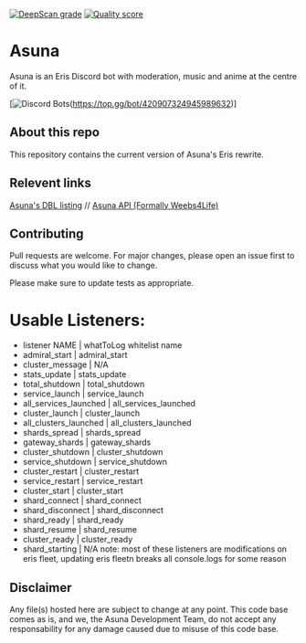 [![DeepScan grade](https://deepscan.io/api/teams/16314/projects/19546/branches/510446/badge/grade.svg)](https://deepscan.io/dashboard#view=project&tid=16314&pid=19546&bid=510446) [![Quality score](https://api.codiga.io/project/30497/score/svg)](https://app.codiga.io/public/project/30497/Asuna/dashboard)

# Asuna

Asuna is an Eris Discord bot with moderation, music and anime at the centre of it.

[![Discord Bots](https://top.gg/api/widget/420907324945989632.svg)(https://top.gg/bot/420907324945989632)]

## About this repo

This repository contains the current version of Asuna's Eris rewrite.

## Relevent links
[Asuna's DBL listing](https://top.gg/bot/420907324945989632) // [Asuna API (Formally Weebs4Life)](https://asuna.ga/)

## Contributing
Pull requests are welcome. For major changes, please open an issue first to discuss what you would like to change.

Please make sure to update tests as appropriate.

# Usable Listeners:
- listener NAME | whatToLog whitelist name
- admiral_start | admiral_start
- cluster_message | N/A
- stats_update | stats_update
- total_shutdown | total_shutdown
- service_launch | service_launch
- all_services_launched | all_services_launched
- cluster_launch | cluster_launch
- all_clusters_launched | all_clusters_launched
- shards_spread | shards_spread
- gateway_shards | gateway_shards
- cluster_shutdown | cluster_shutdown
- service_shutdown | service_shutdown
- cluster_restart | cluster_restart
- service_restart | service_restart
- cluster_start | cluster_start
- shard_connect | shard_connect
- shard_disconnect | shard_disconnect
- shard_ready | shard_ready
- shard_resume | shard_resume
- cluster_ready | cluster_ready
- shard_starting | N/A
note: most of these listeners are modifications on eris fleet, updating eris fleetn breaks all console.logs for some reason

## Disclaimer

Any file(s) hosted here are subject to change at any point. This code base comes as is, and we, the Asuna Development Team, do not accept any responsability for any damage caused due to misuse of this code base.
